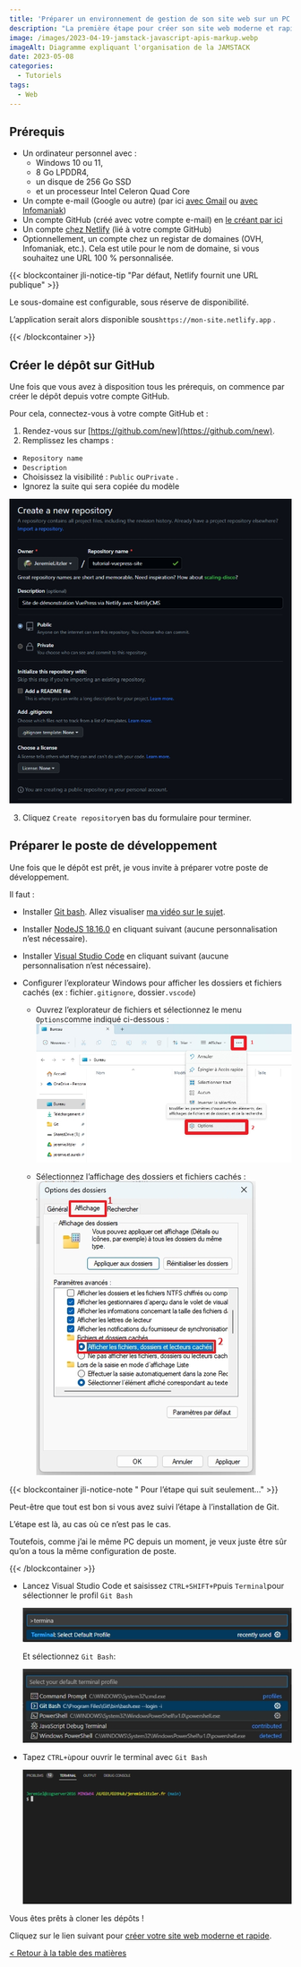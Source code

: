 ```yaml
---
title: 'Préparer un environnement de gestion de son site web sur un PC lambda en 2 étapes'
description: "La première étape pour créer son site web moderne et rapide, c'est de préparer le PC pour le créer."
image: /images/2023-04-19-jamstack-javascript-apis-markup.webp
imageAlt: Diagramme expliquant l'organisation de la JAMSTACK
date: 2023-05-08
categories:
  - Tutoriels
tags:
  - Web
---
```


<!-- more -->

## Prérequis

- Un ordinateur personnel avec :
  - Windows 10 ou 11,
  - 8 Go LPDDR4,
  - un disque de 256 Go SSD
  - et un processeur Intel Celeron Quad Core
- Un compte e-mail (Google ou autre) (par ici [avec Gmail](https://accounts.google.com/) ou [avec Infomaniak](https://www.infomaniak.com/fr/email-gratuit))
- Un compte GitHub (créé avec votre compte e-mail) en [le créant par ici](https://github.com/signup)
- Un compte [chez Netlify](https://app.netlify.com/) (lié à votre compte GitHub)
- Optionnellement, un compte chez un registar de domaines (OVH, Infomaniak, etc.). Cela est utile pour le nom de domaine, si vous souhaitez une URL 100 % personnalisée.

{{< blockcontainer jli-notice-tip "Par défaut, Netlify fournit une URL publique" >}}

Le sous-domaine est configurable, sous réserve de disponibilité.

L’application serait alors disponible sous`https://mon-site.netlify.app` .

{{< /blockcontainer >}}

## Créer le dépôt sur GitHub

Une fois que vous avez à disposition tous les prérequis, on commence par créer le dépôt depuis votre compte GitHub.

Pour cela, connectez-vous à votre compte GitHub et :

1. Rendez-vous sur [https://github.com/new](https://github.com/new).
2. Remplissez les champs :

- `Repository name`
- `Description`
- Choisissez la visibilité : `Public` ou`Private` .
- Ignorez la suite qui sera copiée du modèle

![Créer le dépôt sur GitHub](images/creer-le-depot-sur-github.jpg)

3. Cliquez `Create repository`en bas du formulaire pour terminer.

## Préparer le poste de développement

Une fois que le dépôt est prêt, je vous invite à préparer votre poste de développement.

Il faut :

- Installer [Git bash](https://git-scm.com/downloads). Allez visualiser [ma vidéo sur le sujet](https://youtu.be/eHTZ-2qY19s).

- Installer [NodeJS 18.16.0](https://nodejs.org/en/blog/release/v18.16.0/) en cliquant suivant (aucune personnalisation n’est nécessaire).

- Installer [Visual Studio Code](https://code.visualstudio.com/download) en cliquant suivant (aucune personnalisation n’est nécessaire).

- Configurer l’explorateur Windows pour afficher les dossiers et fichiers cachés (ex : fichier`.gitignore`, dossier`.vscode`)

  - Ouvrez l’explorateur de fichiers et sélectionnez le menu `Options`comme indiqué ci-dessous : ![Ouvrir les options de visualisation des dossiers](images/ouvrir-les-options-de-visualisation-des-dossiers.jpg)

  - Sélectionnez l’affichage des dossiers et fichiers cachés : ![Sélectionner l’option d’afficher les fichiers et dossiers cachés.](images/selectionner-loption-dafficher-les-fichiers-et-dossiers-caches.jpg)

{{< blockcontainer jli-notice-note " Pour l’étape qui suit seulement…" >}}

Peut-être que tout est bon si vous avez suivi l’étape à l’installation de Git.

L’étape est là, au cas où ce n’est pas le cas.

Toutefois, comme j’ai le même PC depuis un moment, je veux juste être sûr qu’on a tous la même configuration de poste.

{{< /blockcontainer >}}

- Lancez Visual Studio Code et saisissez `CTRL+SHIFT+P`puis `Terminal`pour sélectionner le profil `Git Bash`

  ![Changer le profil du terminal](images/changer-le-profil-du-terminal.jpg)

  Et sélectionnez `Git Bash`:

  ![Sélectionner git bash](images/selectionner-git-bash.jpg)

- Tapez `CTRL+ù`pour ouvrir le terminal avec `Git Bash`

  ![Le terminal est lancé avec Git Bash](images/le-terminal-est-lance-avec-git-bash.jpg)

Vous êtes prêts à cloner les dépôts !

Cliquez sur le lien suivant pour [créer votre site web moderne et rapide](../creer-son-site-moderne-rapide/index.md).

[< Retour à la table des matières](../comment-realiser-son-site-moderne-et-rapide/index.md)
